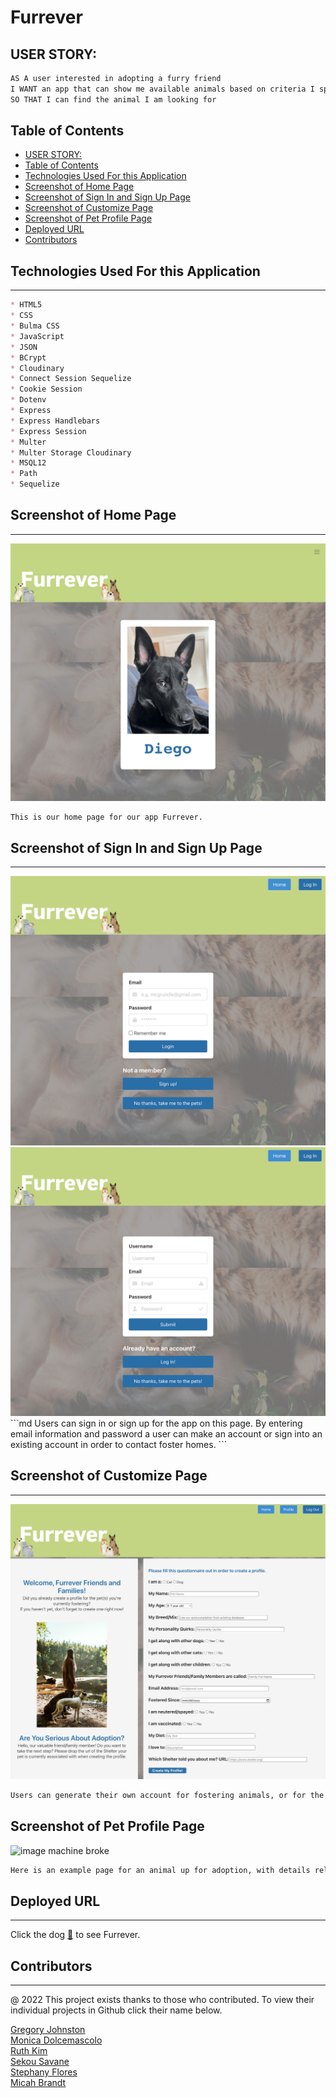 # Furrever

## USER STORY:

```md
AS A user interested in adopting a furry friend
I WANT an app that can show me available animals based on criteria I specify
SO THAT I can find the animal I am looking for
```

## Table of Contents
  - [USER STORY:](#user-story)
  - [Table of Contents](#table-of-contents)
  - [Technologies Used For this Application](#technologies-used-for-this-application)
  - [Screenshot of Home Page](#screenshot-of-home-page)
  - [Screenshot of Sign In and Sign Up Page](#screenshot-of-sign-in-and-sign-up-page)
  - [Screenshot of Customize Page](#screenshot-of-customize-page)
  - [Screenshot of Pet Profile Page](#screenshot-of-pet-profile-page)
  - [Deployed URL](#deployed-url)
  - [Contributors](#contributors)

## Technologies Used For this Application

---
```md
* HTML5
* CSS 
* Bulma CSS
* JavaScript
* JSON
* BCrypt
* Cloudinary
* Connect Session Sequelize
* Cookie Session
* Dotenv
* Express
* Express Handlebars
* Express Session
* Multer
* Multer Storage Cloudinary
* MSQL12
* Path
* Sequelize
```

## Screenshot of Home Page
---
<img src="screenshots\FurreverHomepage.png" alt="image machine broke"/>

```md
This is our home page for our app Furrever.
```

## Screenshot of Sign In and Sign Up Page
---
<img src="screenshots\FurreverLoginpage.png" alt="image machine broke"/>
<img src="screenshots\FurreverSignup.png"/>
<br>
```md
Users can sign in or sign up for the app on this page.  By entering email information and password a user can make an account or sign into an existing account in order to contact foster homes.
```


## Screenshot of Customize Page
---
<img src="screenshots\FurreverCreatingProfile.png" alt="image machine broke"/>

```md
Users can generate their own account for fostering animals, or for the animals they themselves are offering for adoption.
```

## Screenshot of Pet Profile Page

<img src="screenshots\FurreverProfilepage.png" alt="image machine broke"/>

```md
Here is an example page for an animal up for adoption, with details related to special needs or affinities.
```

## Deployed URL
---

Click the dog [🐶](https://dashboard.heroku.com/apps/enigmatic-gorge-61389)  to see Furrever.


## Contributors
---
@ 2022 This project exists thanks to those who contributed. To view their individual projects in Github click their name below. <br>
<!-- Insert image here -->
<a href="https://github.com/CoffeeEyes28"> Gregory Johnston </a><br>
<a href="https://github.com/monicadolce"> Monica Dolcemascolo </a><br>
<a href="https://github.com/leanonruthie"> Ruth Kim </a><br>
<a href="https://github.com/ssavane26">Sekou Savane</a><br>
<a href="https://github.com/sflores926">Stephany Flores</a><br>
<a href="https://github.com/MBrandt6789">Micah Brandt</a><br>
